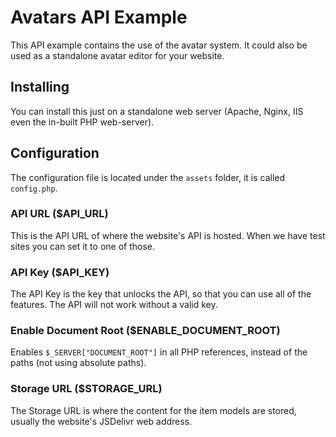 # Avatars API Example
This API example contains the use of the avatar system. It could also be used as a standalone avatar editor for your website.

## Installing
You can install this just on a standalone web server (Apache, Nginx, IIS even the in-built PHP web-server).

## Configuration
The configuration file is located under the `assets` folder, it is called `config.php`.

### API URL ($API_URL)
This is the API URL of where the website's API is hosted. When we have test sites you can set it to one of those.

### API Key ($API_KEY)
The API Key is the key that unlocks the API, so that you can use all of the features. The API will not work without a valid key.

### Enable Document Root ($ENABLE_DOCUMENT_ROOT)
Enables `$_SERVER["DOCUMENT_ROOT"]` in all PHP references, instead of the paths (not using absolute paths).

### Storage URL ($STORAGE_URL)
The Storage URL is where the content for the item models are stored, usually the website's JSDelivr web address.